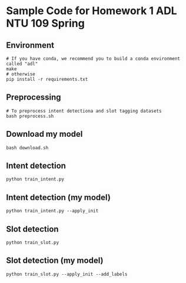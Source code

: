 # Sample Code for Homework 1 ADL NTU 109 Spring

## Environment
```shell
# If you have conda, we recommend you to build a conda environment called "adl"
make
# otherwise
pip install -r requirements.txt
```

## Preprocessing
```shell
# To preprocess intent detectiona and slot tagging datasets
bash preprocess.sh
```

## Download my model
```shell
bash download.sh
```

## Intent detection
```shell
python train_intent.py
```

## Intent detection (my model)
```shell
python train_intent.py --apply_init
```

## Slot detection
```shell
python train_slot.py
```

## Slot detection (my model)
```shell
python train_slot.py --apply_init --add_labels
```